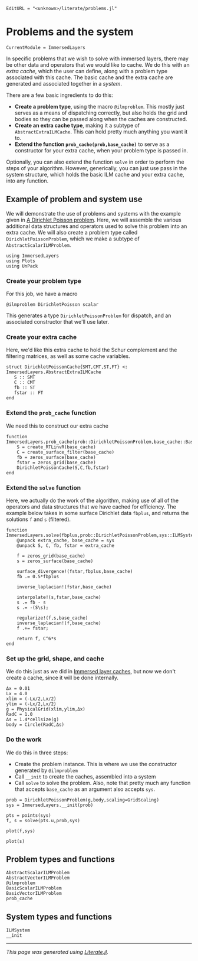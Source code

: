 ```@meta
EditURL = "<unknown>/literate/problems.jl"
```

# Problems and the system

```@meta
CurrentModule = ImmersedLayers
```

In specific problems that we wish to solve with immersed layers, there may
be other data and operators that we would like to cache. We do this with
an *extra cache*, which the user can define, along with a problem type associated
with this cache. The basic cache and the extra cache are generated and associated
together in a *system*.

There are a few basic ingredients to do this:
* **Create a problem type**, using the macro `@ilmproblem`. This mostly just serves as a means of dispatching correctly, but also holds the grid and bodies so they can be passed along when the caches are constructed.
* **Create an extra cache type**, making it a subtype of `AbstractExtraILMCache`. This can hold pretty much anything you want it to.
* **Extend the function `prob_cache(prob,base_cache)`** to serve as a constructor for your extra cache, when your problem type is passed in.

Optionally, you can also extend the function `solve` in order to perform the steps
of your algorithm. However, generically, you can just use pass in the system structure,
which holds the basic ILM cache and your extra cache, into any function.

## Example of problem and system use
We will demonstrate the use of problems and systems with the example
given in [A Dirichlet Poisson problem](@ref). Here, we will
assemble the various additional data structures and operators used to
solve this problem into an extra cache. We will also create a problem
type called `DirichletPoissonProblem`, which we make a subtype of
`AbstractScalarILMProblem`.

````@example problems
using ImmersedLayers
using Plots
using UnPack
````

### Create your problem type
For this job, we have a macro

````@example problems
@ilmproblem DirichletPoisson scalar
````

This generates a type `DirichletPoissonProblem` for dispatch, and an associated
constructor that we'll use later.

### Create your extra cache
Here, we'd like this extra cache to hold the Schur complement and the
filtering matrices, as well as some cache variables.

````@example problems
struct DirichletPoissonCache{SMT,CMT,ST,FT} <: ImmersedLayers.AbstractExtraILMCache
   S :: SMT
   C :: CMT
   fb :: ST
   fstar :: FT
end
````

### Extend the `prob_cache` function
We need this to construct our extra cache

````@example problems
function ImmersedLayers.prob_cache(prob::DirichletPoissonProblem,base_cache::BasicILMCache)
    S = create_RTLinvR(base_cache)
    C = create_surface_filter(base_cache)
    fb = zeros_surface(base_cache)
    fstar = zeros_grid(base_cache)
    DirichletPoissonCache(S,C,fb,fstar)
end
````

### Extend the `solve` function
Here, we actually do the work of the algorithm, making use of all of the
operators and data structures that we have cached for efficiency.
The example below takes in some surface Dirichlet data `fbplus`,
and returns the solutions `f` and `s` (filtered).

````@example problems
function ImmersedLayers.solve(fbplus,prob::DirichletPoissonProblem,sys::ILMSystem)
    @unpack extra_cache, base_cache = sys
    @unpack S, C, fb, fstar = extra_cache

    f = zeros_grid(base_cache)
    s = zeros_surface(base_cache)

    surface_divergence!(fstar,fbplus,base_cache)
    fb .= 0.5*fbplus

    inverse_laplacian!(fstar,base_cache)

    interpolate!(s,fstar,base_cache)
    s .= fb - s
    s .= -(S\s);

    regularize!(f,s,base_cache)
    inverse_laplacian!(f,base_cache)
    f .+= fstar;

    return f, C^6*s
end
````

### Set up the grid, shape, and cache
We do this just as we did in [Immersed layer caches](@ref), but
now we don't create a cache, since it will be done internally.

````@example problems
Δx = 0.01
Lx = 4.0
xlim = (-Lx/2,Lx/2)
ylim = (-Lx/2,Lx/2)
g = PhysicalGrid(xlim,ylim,Δx)
RadC = 1.0
Δs = 1.4*cellsize(g)
body = Circle(RadC,Δs)
````

### Do the work
We do this in three steps:
- Create the problem instance. This is where we use the constructor generated by `@ilmproblem`
- Call `__init` to create the caches, assembled into a system
- Call `solve` to solve the problem.
Also, note that pretty much any function that accepts `base_cache`
as an argument also accepts `sys`.

````@example problems
prob = DirichletPoissonProblem(g,body,scaling=GridScaling)
sys = ImmersedLayers.__init(prob)

pts = points(sys)
f, s = solve(pts.u,prob,sys)

plot(f,sys)
````

````@example problems
plot(s)
````

## Problem types and functions

```@docs
AbstractScalarILMProblem
AbstractVectorILMProblem
@ilmproblem
BasicScalarILMProblem
BasicVectorILMProblem
prob_cache
```

## System types and functions

```@docs
ILMSystem
__init
```

---

*This page was generated using [Literate.jl](https://github.com/fredrikekre/Literate.jl).*

